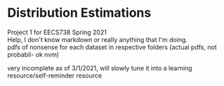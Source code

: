 # Distribution Estimations
 Project 1 for EECS738 Spring 2021  
Help, I don't know markdown or really anything that I'm doing.  
pdfs of nonsense for each dataset in respective folders (actual pdfs, not probabil- ok nvm)  
  
very incomplete as of 3/1/2021, will slowly tune it into a learning resource/self-reminder resource  
  
